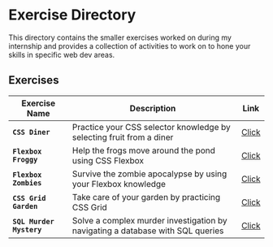 # Exercise Directory
This directory contains the smaller exercises worked on during my internship and provides a collection of activities to work on to hone your skills in specific web dev areas.

## Exercises
| **Exercise Name**  | **Description**                                                                |             **Link**            |
|--------------------|--------------------------------------------------------------------------------|:-------------------------------:|
| **`CSS Diner`**          | Practice your CSS selector knowledge by selecting fruit from a diner           | [Click](https://flukeoutC.github.io/) |
| **`Flexbox Froggy`**     | Help the frogs move around the pond using CSS Flexbox                          | [Click](https://flexboxfroggy.com/)   |
| **`Flexbox Zombies`**    | Survive the zombie apocalypse by using your Flexbox knowledge                  | [Click](https://mastery.games/post/flexboxzombies2/) |
| **`CSS Grid Garden`**    | Take care of your garden by practicing CSS Grid                                | [Click](https://cssgridgarden.com/)   |
| **`SQL Murder Mystery`** | Solve a complex murder investigation by navigating a database with SQL queries | [Click](https://mystery.knightlab.com/) |

